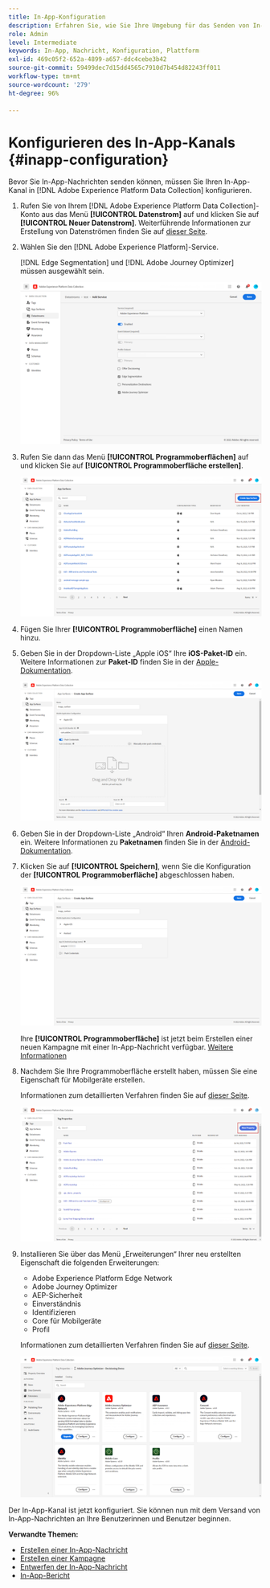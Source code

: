 ```yaml
---
title: In-App-Konfiguration
description: Erfahren Sie, wie Sie Ihre Umgebung für das Senden von In-App-Nachrichten mit Journey Optimizer konfigurieren können
role: Admin
level: Intermediate
keywords: In-App, Nachricht, Konfiguration, Plattform
exl-id: 469c05f2-652a-4899-a657-ddc4cebe3b42
source-git-commit: 59499dec7d15dd4565c7910d7b454d82243ff011
workflow-type: tm+mt
source-wordcount: '279'
ht-degree: 96%

---
```


# Konfigurieren des In-App-Kanals {#inapp-configuration}

Bevor Sie In-App-Nachrichten senden können, müssen Sie Ihren In-App-Kanal in [!DNL Adobe Experience Platform Data Collection] konfigurieren.

1. Rufen Sie von Ihrem [!DNL Adobe Experience Platform Data Collection]-Konto aus das Menü **[!UICONTROL Datenstrom]** auf und klicken Sie auf **[!UICONTROL Neuer Datenstrom]**. Weiterführende Informationen zur Erstellung von Datenströmen finden Sie auf [dieser Seite](https://aep-sdks.gitbook.io/docs/getting-started/configure-datastreams).

1. Wählen Sie den [!DNL Adobe Experience Platform]-Service.

   [!DNL Edge Segmentation] und [!DNL Adobe Journey Optimizer] müssen ausgewählt sein.

   ![](assets/inapp_config_6.png)

1. Rufen Sie dann das Menü **[!UICONTROL Programmoberflächen]** auf und klicken Sie auf **[!UICONTROL Programmoberfläche erstellen]**.

   ![](assets/inapp_config_1.png)

1. Fügen Sie Ihrer **[!UICONTROL Programmoberfläche]** einen Namen hinzu.

1. Geben Sie in der Dropdown-Liste „Apple iOS“ Ihre **iOS-Paket-ID** ein. Weitere Informationen zur **Paket-ID** finden Sie in der [Apple-Dokumentation](https://developer.apple.com/documentation/appstoreconnectapi/bundle_ids).

   ![](assets/inapp_config_2.png)

1. Geben Sie in der Dropdown-Liste „Android“ Ihren **Android-Paketnamen** ein. Weitere Informationen zu **Paketnamen** finden Sie in der [Android-Dokumentation](https://support.google.com/admob/answer/9972781?hl=en#:~:text=The%20package%20name%20of%20an,supported%20third%2Dparty%20Android%20stores).

1. Klicken Sie auf **[!UICONTROL Speichern]**, wenn Sie die Konfiguration der **[!UICONTROL Programmoberfläche]** abgeschlossen haben.

   ![](assets/inapp_config_3.png)

   Ihre **[!UICONTROL Programmoberfläche]** ist jetzt beim Erstellen einer neuen Kampagne mit einer In-App-Nachricht verfügbar. [Weitere Informationen](create-in-app.md)

1. Nachdem Sie Ihre Programmoberfläche erstellt haben, müssen Sie eine Eigenschaft für Mobilgeräte erstellen.

   Informationen zum detaillierten Verfahren finden Sie auf [dieser Seite](https://experienceleague.adobe.com/docs/experience-platform/tags/admin/companies-and-properties.html?lang=de#for-mobile).

   ![](assets/inapp_config_4.png)

1. Installieren Sie über das Menü „Erweiterungen“ Ihrer neu erstellten Eigenschaft die folgenden Erweiterungen:

   * Adobe Experience Platform Edge Network
   * Adobe Journey Optimizer
   * AEP-Sicherheit
   * Einverständnis
   * Identifizieren
   * Core für Mobilgeräte
   * Profil

   Informationen zum detaillierten Verfahren finden Sie auf [dieser Seite](https://experienceleague.adobe.com/docs/experience-platform/tags/ui/extensions/overview.html#add-a-new-extension).

   ![](assets/inapp_config_5.png)

Der In-App-Kanal ist jetzt konfiguriert. Sie können nun mit dem Versand von In-App-Nachrichten an Ihre Benutzerinnen und Benutzer beginnen.

**Verwandte Themen:**

* [Erstellen einer In-App-Nachricht](create-in-app.md)
* [Erstellen einer Kampagne](../campaigns/create-campaign.md)
* [Entwerfen der In-App-Nachricht](design-in-app.md)
* [In-App-Bericht](../reports/campaign-global-report.md#inapp-report)
